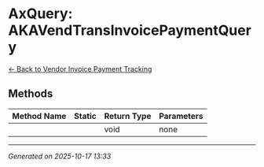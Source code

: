 # AxQuery: AKAVendTransInvoicePaymentQuery

[← Back to Vendor Invoice Payment Tracking](../README.md)

## Methods

| Method Name | Static | Return Type | Parameters |
|-------------|--------|-------------|------------|
|  |  | void | none |

---

*Generated on 2025-10-17 13:33*
